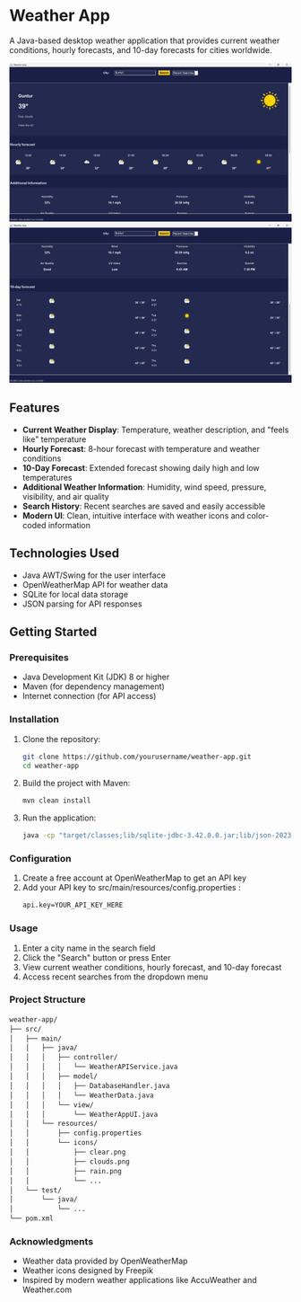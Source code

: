 # Weather App

A Java-based desktop weather application that provides current weather conditions, hourly forecasts, and 10-day forecasts for cities worldwide.

![Weather App Screenshot](screenshots/weather-app-screenshot.png)
![Weather App Screenshot](screenshots/weather-app-screenshot1.png)

## Features

- **Current Weather Display**: Temperature, weather description, and "feels like" temperature
- **Hourly Forecast**: 8-hour forecast with temperature and weather conditions
- **10-Day Forecast**: Extended forecast showing daily high and low temperatures
- **Additional Weather Information**: Humidity, wind speed, pressure, visibility, and air quality
- **Search History**: Recent searches are saved and easily accessible
- **Modern UI**: Clean, intuitive interface with weather icons and color-coded information

## Technologies Used

- Java AWT/Swing for the user interface
- OpenWeatherMap API for weather data
- SQLite for local data storage
- JSON parsing for API responses

## Getting Started

### Prerequisites

- Java Development Kit (JDK) 8 or higher
- Maven (for dependency management)
- Internet connection (for API access)

### Installation

1. Clone the repository:
   ```bash
   git clone https://github.com/yourusername/weather-app.git
   cd weather-app

2. Build the project with Maven:
   ```bash
   mvn clean install

3. Run the application:
   ```bash
   java -cp "target/classes;lib/sqlite-jdbc-3.42.0.0.jar;lib/json-20230618.jar" WeatherApp

### Configuration
1. Create a free account at OpenWeatherMap to get an API key
2. Add your API key to src/main/resources/config.properties :
   ```bash
   api.key=YOUR_API_KEY_HERE

### Usage
1. Enter a city name in the search field
2. Click the "Search" button or press Enter
3. View current weather conditions, hourly forecast, and 10-day forecast
4. Access recent searches from the dropdown menu

### Project Structure
  ```bash
  weather-app/
  ├── src/
  │   ├── main/
  │   │   ├── java/
  │   │   │   ├── controller/
  │   │   │   │   └── WeatherAPIService.java
  │   │   │   ├── model/
  │   │   │   │   ├── DatabaseHandler.java
  │   │   │   │   └── WeatherData.java
  │   │   │   └── view/
  │   │   │       └── WeatherAppUI.java
  │   │   └── resources/
  │   │       ├── config.properties
  │   │       └── icons/
  │   │           ├── clear.png
  │   │           ├── clouds.png
  │   │           ├── rain.png
  │   │           └── ...
  │   └── test/
  │       └── java/
  │           └── ...
  └── pom.xml
  ```
### Acknowledgments
- Weather data provided by OpenWeatherMap
- Weather icons designed by Freepik
- Inspired by modern weather applications like AccuWeather and Weather.com
